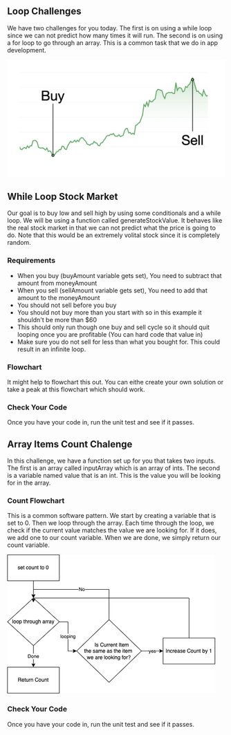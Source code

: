 ## Loop Challenges
We have two challenges for you today.  The first is on using a while loop since we can  not predict how many times it will run.  The second is on using a for loop to go through an array.  This is a common task that we do in app development. 
 

![Buy Low - Sell Hi](BuyAndSell.png)

## While Loop Stock Market
Our goal is to buy low and sell high by using some conditionals and a while loop. We will be using a function called generateStockValue.  It behaves like the real stock market in that we can not predict what the price is going to do.  Note that this would be an extremely volital stock since it is completely random. 

### Requirements 
* When you buy (buyAmount variable gets set), You need to subtract that amount from moneyAmount
* When you sell (sellAmount variable gets set), You need to add that amount to the moneyAmount
* You should not sell before you buy
* You should not buy more than you start with so in this example it shouldn't be more than $60
* This should only run though one buy and sell cycle so it should quit looping once you are profitable (You can hard code that value in)
* Make sure you do not sell for less than what you bought for. This could result in an infinite loop.

### Flowchart 
It might help to flowchart this out.  You can eithe create your own solution or take a peak at this flowchart which should work. 



### Check Your Code
Once you have your code in, run the unit test and see if it passes. 

## Array Items Count Chalenge
In this challenge, we have a function set up for you that takes two inputs.  The first is an array called inputArray which is an array of ints.  The second is a variable named value that is an int.  This is the value you will be looking for in the array.  

### Count Flowchart
This is a common software pattern.  We start by creating a variable that is set to 0.  Then we loop through the array.  Each time through the loop, we check if the current value matches the value we are looking for.  If it does, we add one to our count variable. When we are done, we simply return our count variable. 

![Flowchart for Count Pattern](CountFlow.png) 

### Check Your Code 
Once you have your code in, run the unit test and see if it passes. 
